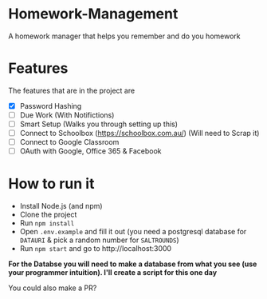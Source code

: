 # Homework-Management
A homework manager that helps you remember and do you homework 

# Features
The features that are in the project are
- [x] Password Hashing
- [ ] Due Work (With Notifictions)
- [ ] Smart Setup (Walks you through setting up this)
- [ ] Connect to Schoolbox (https://schoolbox.com.au/) (Will need to Scrap it)
- [ ] Connect to Google Classroom
- [ ] OAuth with Google, Office 365 & Facebook

# How to run it
- Install Node.js (and npm)
- Clone the project
- Run `npm install`
- Open `.env.example` and fill it out (you need a postgresql database for `DATAURI` & pick a random number for `SALTROUNDS`)
- Run `npm start` and go to http://localhost:3000

**For the Databse you will need to make a database from what you see (use your programmer intuition). I'll create a script for this one day**

You could also make a PR?